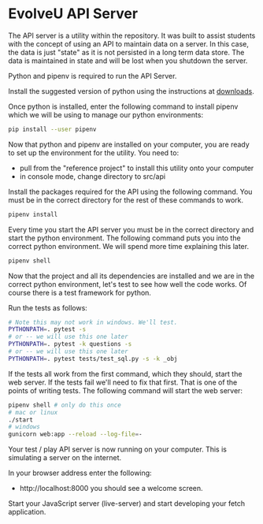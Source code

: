 # EvolveU API Server

The API server is a utility within the repository. It was built to assist students with the concept of using an API to maintain data on a server. In this case, the data is just "state" as it is not persisted in a long term data store. The data is maintained in state and will be lost when you shutdown the server.

Python and pipenv is required to run the API Server.

Install the suggested version of python using the instructions at [downloads](https://www.python.org/downloads/).

Once python is installed, enter the following command to install pipenv which we will be using to manage our python environments:

```sh
pip install --user pipenv
```

Now that python and pipenv are installed on your computer, you are ready to set up the environment for the utility. You need to: 
- pull from the "reference project" to install this utility onto your computer
- in console mode, change directory to src/api

Install the packages required for the API using the following command. You must be in the correct directory for the rest of these commands to work.

```sh
pipenv install
```

Every time you start the API server you must be in the correct directory and start the python environment. The following command puts you into the correct python environment. We will spend more time explaining this later. 

```sh
pipenv shell
```

Now that the project and all its dependencies are installed and we are in the correct python environment, let's test to see how well the code works. Of course there is a test framework for python.


Run the tests as follows:

```sh
# Note this may not work in windows. We'll test.
PYTHONPATH=. pytest -s
# or -- we will use this one later
PYTHONPATH=. pytest -k questions -s
# or -- we will use this one later
PYTHONPATH=. pytest tests/test_sql.py -s -k _obj
```

If the tests all work from the first command, which they should, start the web server. If the tests fail we'll need to fix that first. That is one of the points of writing tests. The following command will start the web server:

```sh
pipenv shell # only do this once
# mac or linux 
./start
# windows
gunicorn web:app --reload --log-file=-
```

Your test / play API server is now running on your computer. This is simulating a server on the internet. 

In your browser address enter the following:
- http://localhost:8000
you should see a welcome screen.


Start your JavaScript server (live-server) and start developing your fetch application.
